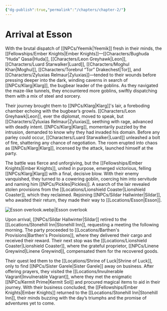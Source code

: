 ```yaml
---
{"dg-publish":true,"permalink":"/chapters/chapter-2/"}
---
```


# Arrival at Esson

With the brutal dispatch of [[NPCs/Yeemik\|Yeemik]] fresh in their minds, the [[Fellowships/Ember Knights\|Ember Knights]]—[[Characters/Bughuda “Huda” Qasai\|Huda]], [[Characters/Leon Greyhawk\|Leon]], [[Characters/Luard Starwalker\|Luard]], [[Characters/Moghul Khan\|Moghul]], [[Characters/Torebrul “Tor” Drakechest\|Tor]], and [[Characters/Zyluxias Relmaur\|Zyluxias]]—tended to their wounds before pressing deeper into the dark, winding caverns in search of [[NPCs/Klarg\|Klarg]], the bugbear leader of the goblins. As they navigated the maze-like tunnels, they encountered more goblins, swiftly dispatching them with a mix of steel and sorcery.

Their journey brought them to [[NPCs/Klarg\|Klarg]]'s lair, a foreboding chamber echoing with the bugbear’s growls. [[Characters/Leon Greyhawk\|Leon]], ever the diplomat, moved to speak, but [[Characters/Zyluxias Relmaur\|Zyluxias]], seething with rage, advanced with deadly intent. [[NPCs/Klarg\|Klarg]], momentarily puzzled by the intrusion, demanded to know why they had invaded his domain. Before any parley could occur, [[Characters/Luard Starwalker\|Luard]] unleashed a bolt of fire, shattering any chance of negotiation. The room erupted into chaos as [[NPCs/Klarg\|Klarg]], incensed by the attack, launched himself at the party.

The battle was fierce and unforgiving, but the [[Fellowships/Ember Knights\|Ember Knights]], united in purpose, emerged victorious, felling [[NPCs/Klarg\|Klarg]] with a final, decisive blow. With their enemy vanquished, they turned to a cowering goblin, coercing him into servitude and naming him [[NPCs/Pickles\|Pickles]]. A search of the lair revealed stolen provisions from the [[Locations/Lionshield Coaster\|Lionshield Coaster]], which they reclaimed. Rejoining [[NPCs/Sildar Hallwinter\|Sildar]], who awaited their return, they made their way to [[Locations/Esson\|Esson]].

![Esson overlook.webp|Esson overlook](/img/user/Assets/Esson%20overlook.webp)

Upon arrival, [[NPCs/Sildar Hallwinter\|Sildar]] retired to the [[Locations/Stonehill Inn\|Stonehill Inn]], requesting a meeting the following morning. The party proceeded to [[Locations/Barthen's Provisions\|Barthen's Provisions]], where they delivered their cargo and received their reward. Their next stop was the [[Locations/Lionshield Coaster\|Lionshield Coaster]], where the grateful proprietor, [[NPCs/Linene Greywind\|Linene Greywind]], compensated them for the recovered goods.

Their quest led them to the [[Locations/Shrine of Luck\|Shrine of Luck]], only to find [[NPCs/Sister Garele\|Sister Garele]] away on business. After offering prayers, they visited the [[Locations/Invulnerable Vagrant\|Invulnerable Vagrant]], where they met the enigmatic [[NPCs/Kermit Prime\|Kermit Sol]] and procured magical items to aid in their journey. With their business concluded, the [[Fellowships/Ember Knights\|Ember Knights]] returned to the [[Locations/Stonehill Inn\|Stonehill Inn]], their minds buzzing with the day’s triumphs and the promise of adventures yet to come.
